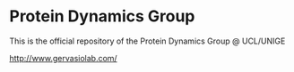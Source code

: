 # Protein Dynamics Group

This is the official repository of the Protein Dynamics Group @ UCL/UNIGE

http://www.gervasiolab.com/
